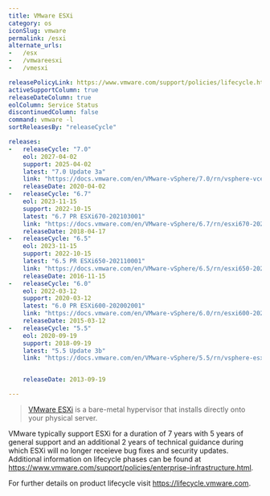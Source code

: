 ```yaml
---
title: VMware ESXi
category: os
iconSlug: vmware
permalink: /esxi
alternate_urls:
-   /esx
-   /vmwareesxi
-   /vmesxi

releasePolicyLink: https://www.vmware.com/support/policies/lifecycle.html
activeSupportColumn: true
releaseDateColumn: true
eolColumn: Service Status
discontinuedColumn: false
command: vmware -l
sortReleasesBy: "releaseCycle"

releases:
-   releaseCycle: "7.0"
    eol: 2027-04-02
    support: 2025-04-02
    latest: "7.0 Update 3a"
    link: "https://docs.vmware.com/en/VMware-vSphere/7.0/rn/vsphere-vcenter-server-70u3a-release-notes.html"
    releaseDate: 2020-04-02
-   releaseCycle: "6.7"
    eol: 2023-11-15
    support: 2022-10-15
    latest: "6.7 PR ESXi670-202103001"
    link: "https://docs.vmware.com/en/VMware-vSphere/6.7/rn/esxi670-202103001.html"
    releaseDate: 2018-04-17
-   releaseCycle: "6.5"
    eol: 2023-11-15
    support: 2022-10-15
    latest: "6.5 PR ESXi650-202110001"
    link: "https://docs.vmware.com/en/VMware-vSphere/6.5/rn/esxi650-202110001.html"
    releaseDate: 2016-11-15
-   releaseCycle: "6.0"
    eol: 2022-03-12
    support: 2020-03-12
    latest: "6.0 PR ESXi600-202002001"
    link: "https://docs.vmware.com/en/VMware-vSphere/6.0/rn/esxi600-202002001.html"
    releaseDate: 2015-03-12
-   releaseCycle: "5.5"
    eol: 2020-09-19
    support: 2018-09-19
    latest: "5.5 Update 3b"
    link: "https://docs.vmware.com/en/VMware-vSphere/5.5/rn/vsphere-esxi-55u3b-release-notes.html"


    releaseDate: 2013-09-19

---
```


> [VMware ESXi](https://www.vmware.com/products/esxi-and-esx.html) is a bare-metal hypervisor that installs directly onto your physical server.

VMware typically support ESXi for a duration of 7 years with 5 years of general support and an additional 2 years of technical guidance during which ESXi will no longer receieve bug fixes and security updates. Additional information on lifecycle phases can be found at <https://www.vmware.com/support/policies/enterprise-infrastructure.html>.

For further details on product lifecycle visit <https://lifecycle.vmware.com>.
